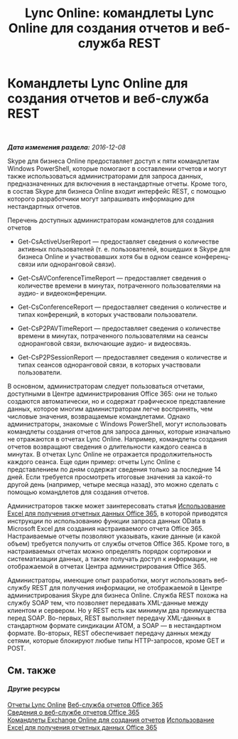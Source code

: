 ﻿---
title: 'Lync Online: командлеты Lync Online для создания отчетов и веб-служба REST'
TOCTitle: Командлеты Lync Online для создания отчетов и веб-служба REST
ms:assetid: cadd73a7-c08a-4102-b73a-ccb3ad4987bf
ms:mtpsurl: https://technet.microsoft.com/ru-ru/library/Dn362845(v=OCS.15)
ms:contentKeyID: 56270614
ms.date: 06/01/2017
mtps_version: v=OCS.15
ms.translationtype: HT
---

# Командлеты Lync Online для создания отчетов и веб-служба REST

 

_**Дата изменения раздела:** 2016-12-08_

Skype для бизнеса Online предоставляет доступ к пяти командлетам Windows PowerShell, которые помогают в составлении отчетов и могут также использоваться администраторами для запроса данных, предназначенных для включения в нестандартные отчеты. Кроме того, в состав Skype для бизнеса Online входит интерфейс REST, с помощью которого разработчики могут запрашивать информацию для нестандартных отчетов.

Перечень доступных администраторам командлетов для создания отчетов

  - Get-CsActiveUserReport — предоставляет сведения о количестве активных пользователей (т. е. пользователей, вошедших в Skype для бизнеса Online и участвовавших хотя бы в одном сеансе конференц-связи или одноранговой связи).

  - Get-CsAVConferenceTimeReport — предоставляет сведения о количестве времени в минутах, потраченного пользователями на аудио- и видеоконференции.

  - Get-CsConferenceReport — предоставляет сведения о количестве и типах конференций, в которых участвовали пользователи.

  - Get-CsP2PAVTimeReport — предоставляет сведения о количестве времени в минутах, потраченного пользователями на сеансы одноранговой связи, включающие аудио- и видеосвязь.

  - Get-CsP2PSessionReport — предоставляет сведения о количестве и типах сеансов одноранговой связи, в которых участвовали пользователи.

В основном, администраторам следует пользоваться отчетами, доступными в Центре администрирования Office 365: они не только создаются автоматически, но и содержат графическое представление данных, которое многим администраторам легче воспринять, чем числовые значения, возвращаемые командлетами. Однако администраторы, знакомые с Windows PowerShell, могут использовать командлеты создания отчетов для запроса данных, которые изначально не отражаются в отчетах Lync Online. Например, командлеты создания отчетов возвращают сведения о длительности каждого сеанса в минутах. В отчетах Lync Online не отражается продолжительность каждого сеанса. Еще один пример: отчеты Lync Online с представлением по дням содержат сведения только за последние 14 дней. Если требуется просмотреть итоговые значения за какой-то другой день (например, четыре месяца назад), это можно сделать с помощью командлетов для создания отчетов.

Администраторов также может заинтересовать статья [Использование Excel для получения отчетных данных Office 365](http://msdn.microsoft.com/en-us/library/dn781442.aspx), в которой приводятся инструкции по использованию функции запроса данных OData в Microsoft Excel для создания настраиваемого отчета Office 365. Настраиваемые отчеты позволяют указывать, какие данные (и какой объем) требуется получить от службы отчетов Office 365. Кроме того, в настраиваемых отчетах можно определять порядок сортировки и систематизации данных, а также получать доступ к информации, не отображаемой в отчетах Центра администрирования Office 365.

Администраторы, имеющие опыт разработки, могут использовать веб-службу REST для получения информации, не отображаемой в Центре администрирования Skype для бизнеса Online. Служба REST похожа на службу SOAP тем, что позволяет передавать XML-данные между клиентом и сервером. Но у REST есть как минимум два преимущества перед SOAP. Во-первых, REST выполняет передачу XML-данных в стандартном формате синдикации ATOM, а SOAP — в нестандартном формате. Во-вторых, REST обеспечивает передачу данных между сетями, которые блокируют любые типы HTTP-запросов, кроме GET и POST.

## См. также

#### Другие ресурсы

[Отчеты Lync Online](https://technet.microsoft.com/ru-ru/library/dn362827\(v=ocs.15\))  
[Веб-служба отчетов Office 365](http://msdn.microsoft.com/en-us/library/office/jj984325.aspx)  
[Сведения о веб-службе отчетов Office 365](http://msdn.microsoft.com/en-us/library/office/jj984321.aspx)  
[Командлеты Exchange Online для создания отчетов](http://technet.microsoft.com/en-us/library/jj200780\(v=exchg.150\).aspx)  
[Использование Excel для получения отчетных данных Office 365](http://msdn.microsoft.com/en-us/library/dn781442.aspx)

